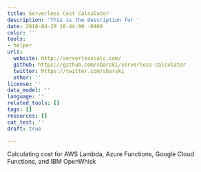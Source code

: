 ```yaml
---
title: Serverless Cost Calculator
description: 'This is the description for '
date: 2018-04-20 10:44:09 -0400
color: ''
tools:
- helper
urls:
  website: http://serverlesscalc.com/
  github: https://github.com/sbarski/serverless-calculator
  twitter: https://twitter.com/sbarski
  other: ''
license: ''
data_model: ''
language: ''
related_tools: []
tags: []
resources: []
cat_test: ''
draft: true

---
```

Calculating cost for AWS Lambda, Azure Functions, Google Cloud Functions, and IBM OpenWhisk